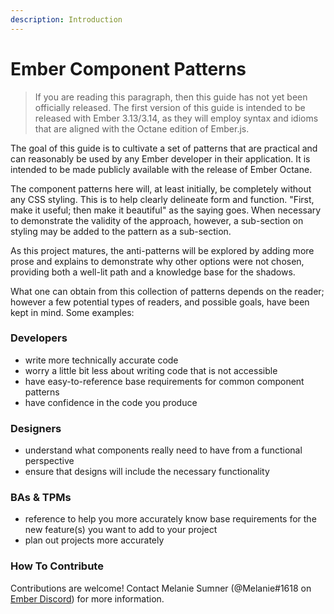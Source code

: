 ```yaml
---
description: Introduction
---
```


# Ember Component Patterns

> If you are reading this paragraph, then this guide has not yet been officially released. The first version of this guide is intended to be released with Ember 3.13/3.14, as they will employ syntax and idioms that are aligned with the Octane edition of Ember.js.

The goal of this guide is to cultivate a set of patterns that are practical and can reasonably be used by any Ember developer in their application. It is intended to be made publicly available with the release of Ember Octane. 

The component patterns here will, at least initially, be completely without any CSS styling. This is to help clearly delineate form and function. "First, make it useful; then make it beautiful" as the saying goes. When necessary to demonstrate the validity of the approach, however, a sub-section on styling may be added to the pattern as a sub-section. 

As this project matures, the anti-patterns will be explored by adding more prose and explains to demonstrate why other options were not chosen, providing both a well-lit path and a knowledge base for the shadows.

What one can obtain from this collection of patterns depends on the reader; however a few potential types of readers, and possible goals, have been kept in mind. Some examples:  

### Developers

* write more technically accurate code 
* worry a little bit less about writing code that is not accessible
* have easy-to-reference base requirements for common component patterns
* have confidence in the code you produce

### Designers

* understand what components really need to have from a functional perspective
* ensure that designs will include the necessary functionality

### BAs & TPMs

* reference to help you more accurately know base requirements for the new feature\(s\) you want to add to your project
* plan out projects more accurately



### How To Contribute

Contributions are welcome! Contact Melanie Sumner \(@Melanie\#1618 on [Ember Discord](https://discord.gg/emberjs)\) for more information. 



